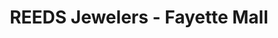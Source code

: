 ---
title: "REEDS Jewelers - Fayette Mall"
url: /lexington/reeds-jewelers-fayette-mall/
shop: jewelry
---